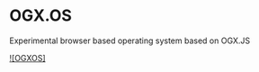 




# OGX.OS
Experimental browser based operating system based on OGX.JS

[![OGXOS]](https://github.com/globules-io/OGX.OS/assets/13317159/2e3876f1-4f23-4fa6-819a-7fc85cef7ea8)
